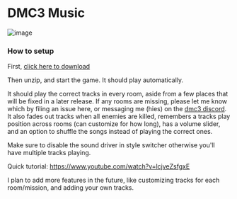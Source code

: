 # DMC3 Music
![image](https://user-images.githubusercontent.com/17060633/136427727-3d072174-8455-4d7a-9da8-f6ebc54a966d.png)

### How to setup
First, [click here to download](https://github.com/644/dmc3music/releases/download/v1.6/dmc3music.zip)

Then unzip, and start the game. It should play automatically.

It should play the correct tracks in every room, aside from a few places that will be fixed in a later release. If any rooms are missing, please let me know which by filing an issue here, or messaging me (hies) on the [dmc3 discord](https://discord.gg/yhJdCHm). It also fades out tracks when all enemies are killed, remembers a tracks play position across rooms (can customize for how long), has a volume slider, and an option to shuffle the songs instead of playing the correct ones.

Make sure to disable the sound driver in style switcher otherwise you'll have multiple tracks playing.

Quick tutorial: https://www.youtube.com/watch?v=lcjveZsfgxE

I plan to add more features in the future, like customizing tracks for each room/mission, and adding your own tracks.
